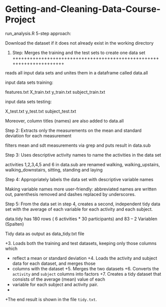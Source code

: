 # Getting-and-Cleaning-Data-Course-Project

run_analysis.R 5-step approach:


Download the dataset if it does not already exist in the working directory


1. Step: Merges the training and the test sets to create one data set
+++++++++++++++++++++++++++++++++++++++++++++++++++++++++++++++++++++

reads all input data sets and unites them in a dataframe called data.all

input data sets training:

  features.txt
  X_train.txt
  y_train.txt
  subject_train.txt

input data sets testing:

  X_test.txt
  y_test.txt
  subject_test.txt

Moreover, column titles (names) are also added to data.all

Step 2: Extracts only the measurements on the mean and standard deviation for each measurement

filters mean and sdt measurements via grep and puts result in data.sub

Step 3: Uses descriptive activity names to name the activities in the data set

activities 1,2,3,4,5 and 6 in data.sub are renamed walking, walking_upstairs, walking_downstairs, sitting, standing and laying

Step 4: Appropriately labels the data set with descriptive variable names

Making variable names more user-friendly: abbreviated names are written out, parenthesis removed and dashes replaced by underscores.

Step 5: From the data set in step 4, creates a second, independent tidy data set with the average of each variable for each activity and each subject.

data.tidy has 180 rows ( 6 activities * 30 participants) and 83 – 2 Variablen (Spalten)

Tidy data as output as data_tidy.txt file

+3. Loads both the training and test datasets, keeping only those columns which
+   reflect a mean or standard deviation
+4. Loads the activity and subject data for each dataset, and merges those
+   columns with the dataset
+5. Merges the two datasets
+6. Converts the `activity` and `subject` columns into factors
+7. Creates a tidy dataset that consists of the average (mean) value of each
+   variable for each subject and activity pair.
+
+The end result is shown in the file `tidy.txt`.
